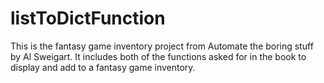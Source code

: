 # listToDictFunction
This is the fantasy game inventory project from Automate the boring stuff by Al Sweigart. It includes both of the functions asked for in the book to display and add to a fantasy game inventory. 
